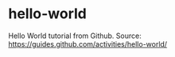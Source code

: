 # hello-world
Hello World tutorial from Github. Source: https://guides.github.com/activities/hello-world/
